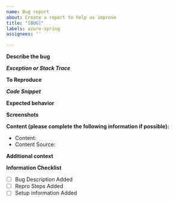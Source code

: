 ```yaml
---
name: Bug report
about: Create a report to help us improve
title: "[BUG]"
labels: azure-spring
assignees: ''

---
```


**Describe the bug**
<!-- A clear and concise description of what the bug is. -->

***Exception or Stack Trace***
<!-- Add the exception log and stack trace if available -->

**To Reproduce**
<!-- Steps to reproduce the behavior: -->

***Code Snippet***
<!-- Add the code snippet that causes the issue. -->

**Expected behavior**
<!-- A clear and concise description of what you expected to happen. -->

**Screenshots**
<!-- If applicable, add screenshots to help explain your problem. -->

**Content (please complete the following information if possible):**
- Content: <!-- https://microsoft.github.io/spring-cloud-azure/4.0.0/reference/html/index.html#spring-data-support -->
- Content Source: <!-- https://github.com/microsoft/spring-cloud-azure/blob/main/docs/src/main/asciidoc/spring-data-support.adoc -->

**Additional context**
<!-- Add any other context about the problem here. -->

**Information Checklist**
<!-- Kindly make sure that you have added all the following information above and checkoff the required fields otherwise we will treat the issuer as an incomplete report -->
- [ ] Bug Description Added
- [ ] Repro Steps Added
- [ ] Setup information Added